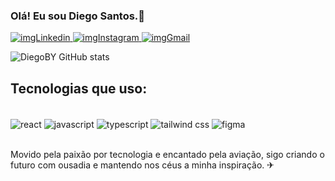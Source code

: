 
### Olá! Eu sou Diego Santos.🛫

<div>
  <a href="https://www.linkedin.com/in/diego-santos-8055bb288/" target="_blank"><img alt="imgLinkedin" src="https://img.shields.io/badge/LinkedIn-0077B5?style=for-the-badge&logo=linkedin&logoColor=white" target="_blank" /> </a>
  <a href="https://www.instagram.com/diegosantos_cr/" target="_blank"><img alt="imgInstagram" src="https://img.shields.io/badge/Instagram-E4405F?style=for-the-badge&logo=instagram&logoColor=white" target="_blank" /> </a>
  <a href="mailto:devdiegosantos@gmail.com?subject=Olá%20Diego!&body=Escreva%20sua%20mensagem%20aqui..." target="_blank"><img alt="imgGmail" src="https://img.shields.io/badge/Gmail-D14836?style=for-the-badge&logo=gmail&logoColor=white" target="_blank" /> </a>
</div>


![DiegoBY GitHub stats](https://github-readme-stats.vercel.app/api?username=DiegoBY&show_icons=true&theme=tokyonight)

## Tecnologias que uso:

<div style='display: inline_block'><br />
  <img align='center' alt='react' src='https://img.shields.io/badge/React-20232A?style=for-the-badge&logo=react&logoColor=61DAFB' /> 
  <img align='center' alt='javascript' src='https://img.shields.io/badge/JavaScript-F7DF1E?style=for-the-badge&logo=javascript&logoColor=black' /> 
  <img align='center' alt='typescript' src='https://img.shields.io/badge/TypeScript-007ACC?style=for-the-badge&logo=typescript&logoColor=white' /> 
  <img align='center' alt='tailwind css' src='https://img.shields.io/badge/Tailwind_CSS-38B2AC?style=for-the-badge&logo=tailwind-css&logoColor=white' /> 
  <img align='center' alt='figma' src='https://img.shields.io/badge/Figma-F24E1E?style=for-the-badge&logo=figma&logoColor=white' /> 
</div><br/>

Movido pela paixão por tecnologia e encantado pela aviação, sigo criando o futuro com ousadia e mantendo nos céus a minha inspiração. ✈
